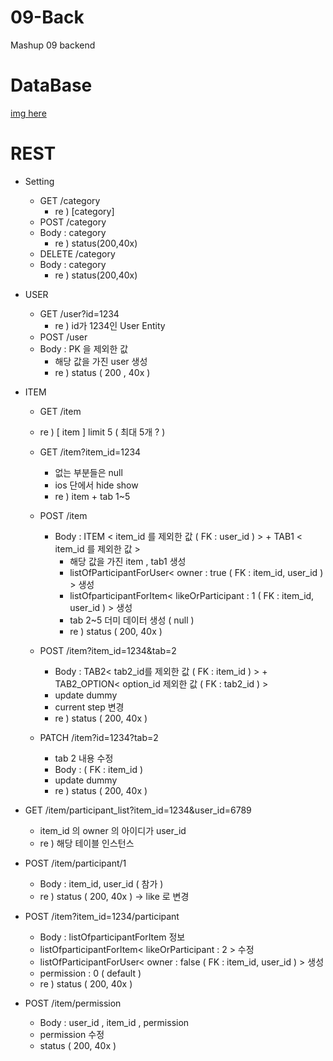 # 09-Back
Mashup 09 backend

# DataBase

[img here](https://github.com/mash-up-kr/09-Back/tree/master/ERDiagram_img)

# REST

- Setting 
    - GET /category 
        - re ) [category] 
    - POST /category
    - Body : category
        - re ) status(200,40x)
    - DELETE /category
    - Body : category
        - re ) status(200,40x)


- USER 
    - GET /user?id=1234
        - re ) id가 1234인 User Entity
    - POST /user
    - Body : PK 을 제외한 값
        - 해당 값을 가진 user 생성 
        - re ) status ( 200 , 40x ) 

- ITEM 
    - GET /item
    - re )  [ item ] limit 5 ( 최대 5개 ? )
    - GET /item?item_id=1234
        - 없는 부분들은 null
        - ios 단에서 hide show
        - re ) item + tab 1~5

    - POST /item
        - Body : ITEM < item_id 를 제외한 값 ( FK : user_id )  > + TAB1 < item_id 를 제외한 값 > 
            - 해당 값을 가진 item , tab1 생성 
            - listOfParticipantForUser< owner : true ( FK : item_id, user_id )  > 생성
            - listOfparticipantForItem< likeOrParticipant : 1  ( FK : item_id, user_id )  > 생성
            - tab 2~5 더미 데이터 생성 ( null )
            - re ) status ( 200, 40x )
    - POST /item?item_id=1234&tab=2
        - Body : TAB2< tab2_id를 제외한 값 ( FK : item_id ) > + TAB2_OPTION< option_id 제외한 값 ( FK : tab2_id ) >
        - update dummy
        - current step 변경
        - re ) status ( 200, 40x )
    
    - PATCH /item?id=1234?tab=2
        - tab 2 내용 수정
        - Body : ( FK : item_id )
        - update dummy
        - re ) status ( 200, 40x )

- GET /item/participant_list?item_id=1234&user_id=6789
    - item_id 의 owner 의 아이디가 user_id
    - re ) 해당 테이블 인스턴스
    
- POST /item/participant/1
    - Body : item_id, user_id ( 참가 )
    - re ) status ( 200, 40x )
    -> like 로 변경 

- POST /item?item_id=1234/participant
    - Body : listOfparticipantForItem 정보
    - listOfparticipantForItem< likeOrParticipant : 2  > 수정
    - listOfParticipantForUser< owner : false ( FK : item_id, user_id )  > 생성
    - permission : 0 ( default ) 
    - re ) status ( 200, 40x )

- POST /item/permission
    - Body : user_id , item_id , permission 
    -  permission 수정    
    - status ( 200, 40x )
